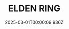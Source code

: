 ---
title: "ELDEN RING"
id: 1245620
date: 2025-03-01T00:00:09.936Z
link: games/steam/recent/elden-ring
image: http://media.steampowered.com/steamcommunity/public/images/apps/1245620/b6e290dd5a92ce98f89089a207733c70c41a1871.jpg
playtime_2weeks: 118
playtime_forever: 15315
playtime_windows_forever: 0
playtime_mac_forever: 0
playtime_linux_forever: 15315
playtime_deck_forever: 15315
---
